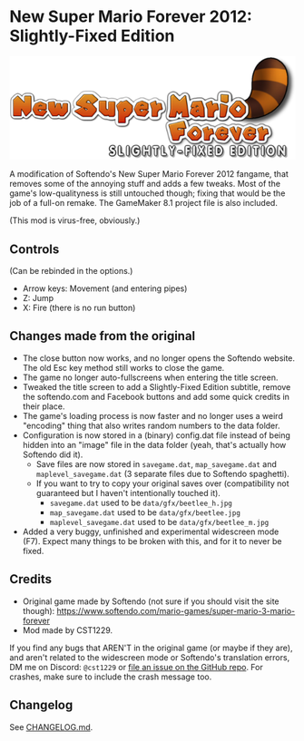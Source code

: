 # New Super Mario Forever 2012: Slightly-Fixed Edition

![Logo](./src/nsmfsfe.png)

A modification of Softendo's New Super Mario Forever 2012 fangame, that removes some of the annoying stuff and adds a few tweaks.
Most of the game's low-qualityness is still untouched though; fixing that would be the job of a full-on remake.
The GameMaker 8.1 project file is also included.

(This mod is virus-free, obviously.)

## Controls
(Can be rebinded in the options.)
- Arrow keys: Movement (and entering pipes)
- Z: Jump
- X: Fire (there is no run button)

## Changes made from the original
- The close button now works, and no longer opens the Softendo website. The old Esc key method still works to close the game.
- The game no longer auto-fullscreens when entering the title screen.
- Tweaked the title screen to add a Slightly-Fixed Edition subtitle, remove the softendo.com and Facebook buttons and add some quick credits in their place.
- The game's loading process is now faster and no longer uses a weird "encoding" thing that also writes random numbers to the data folder.
- Configuration is now stored in a (binary) config.dat file instead of being hidden into an "image" file in the data folder (yeah, that's actually how Softendo did it).
	- Save files are now stored in `savegame.dat`, `map_savegame.dat` and `maplevel_savegame.dat` (3 separate files due to Softendo spaghetti).
	- If you want to try to copy your original saves over (compatibility not guaranteed but I haven't intentionally touched it).
		- `savegame.dat` used to be `data/gfx/beetlee_h.jpg`
		- `map_savegame.dat` used to be `data/gfx/beetlee.jpg`
		- `maplevel_savegame.dat` used to be `data/gfx/beetlee_m.jpg`
- Added a very buggy, unfinished and experimental widescreen mode (F7). Expect many things to be broken with this, and for it to never be fixed.

## Credits
- Original game made by Softendo (not sure if you should visit the site though): https://www.softendo.com/mario-games/super-mario-3-mario-forever
- Mod made by CST1229.

If you find any bugs that AREN'T in the original game (or maybe if they are), and aren't related to the widescreen mode or Softendo's translation errors, DM me on Discord: `@cst1229` or [file an issue on the GitHub repo](github.com/CST1229/NSMFSlightlyFixed/issues).
For crashes, make sure to include the crash message too.

## Changelog

See [CHANGELOG.md](./CHANGELOG.md).